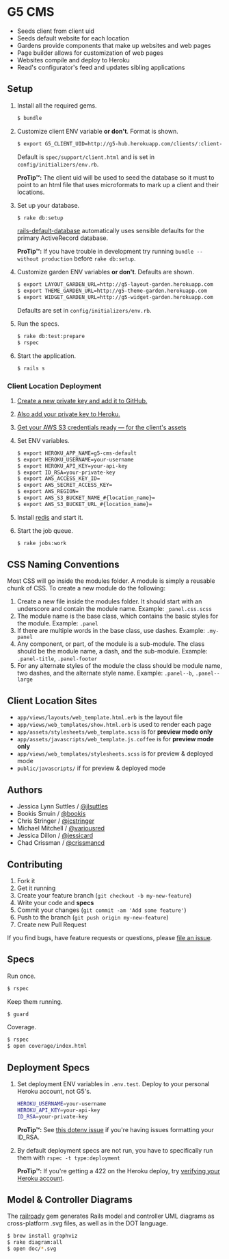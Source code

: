 # G5 CMS

- Seeds client from client uid
- Seeds default website for each location
- Gardens provide components that make up websites and web pages
- Page builder allows for customization of web pages
- Websites compile and deploy to Heroku
- Read's configurator's feed and updates sibling applications


## Setup

1. Install all the required gems.

    ```bash
    $ bundle
    ```

1. Customize client ENV variable __or don't__. Format is shown.

    ```bash
    $ export G5_CLIENT_UID=http://g5-hub.herokuapp.com/clients/:client-urn
    ```

    Default is `spec/support/client.html` and is set in
    `config/initializers/env.rb`.

    __ProTip™:__ The client uid will be used to seed the database so it must
    to point to an html file that uses microformats to mark up a client and
    their locations.

1. Set up your database.

    ```bash
    $ rake db:setup
    ```

    [rails-default-database](https://github.com/tpope/rails-default-database)
    automatically uses sensible defaults for the primary ActiveRecord database.

    __ProTip™:__ If you have trouble in development try running `bundle --without
    production` before `rake db:setup`.

1. Customize garden ENV variables __or don't__. Defaults are shown.

    ```bash
    $ export LAYOUT_GARDEN_URL=http://g5-layout-garden.herokuapp.com
    $ export THEME_GARDEN_URL=http://g5-theme-garden.herokuapp.com
    $ export WIDGET_GARDEN_URL=http://g5-widget-garden.herokuapp.com
    ```

    Defaults are set in `config/initializers/env.rb`.

1. Run the specs.

    ```bash
    $ rake db:test:prepare
    $ rspec
    ```

1. Start the application.

    ```bash
    $ rails s
    ```


### Client Location Deployment

1. [Create a new private key and add it to
   GitHub.](https://help.github.com/articles/generating-ssh-keys)

1. [Also add your private key to
   Heroku.](https://devcenter.heroku.com/articles/keys)

1. [Get your AWS S3 credentials ready — for the client's assets](https://console.aws.amazon.com/s3)

1. Set ENV variables.

    ```bash
    $ export HEROKU_APP_NAME=g5-cms-default
    $ export HEROKU_USERNAME=your-username
    $ export HEROKU_API_KEY=your-api-key
    $ export ID_RSA=your-private-key
    $ export AWS_ACCESS_KEY_ID=
    $ export AWS_SECRET_ACCESS_KEY=
    $ export AWS_REGION=
    $ export AWS_S3_BUCKET_NAME_#{location_name}=
    $ export AWS_S3_BUCKET_URL_#{location_name}=
    ```

1. Install [redis](http://redis.io/) and start it.

1. Start the job queue.

    ```bash
    $ rake jobs:work
    ```


## CSS Naming Conventions

Most CSS will go inside the modules folder. A module is simply a reusable chunk
of CSS. To create a new module do the following:

1. Create a new file inside the modules folder. It should start with an
   underscore and contain the module name. Example: `_panel.css.scss`
1. The module name is the base class, which contains the basic styles for the
   module. Example: `.panel`
1. If there are multiple words in the base class, use dashes. Example:
   `.my-panel`
1. Any component, or part, of the module is a sub-module. The class should be
   the module name, a dash, and the sub-module. Example: `.panel-title`,
   `.panel-footer`
1. For any alternate styles of the module the class should be module name, two
   dashes, and the alternate style name. Example: `.panel--b`, `.panel--large`


## Client Location Sites

- `app/views/layouts/web_template.html.erb` is the layout file
- `app/views/web_templates/show.html.erb` is used to render each page
- `app/assets/stylesheets/web_template.scss` is for __preview mode only__
- `app/assets/javascripts/web_template.js.coffee` is for __preview mode only__
- `app/views/web_templates/stylesheets.scss` is for preview & deployed mode
- `public/javascripts/` if for preview & deployed mode


## Authors

  * Jessica Lynn Suttles / [@jlsuttles](https://github.com/jlsuttles)
  * Bookis Smuin / [@bookis](https://github.com/bookis)
  * Chris Stringer / [@jcstringer](https://github.com/jcstringer)
  * Michael Mitchell / [@variousred](https://github.com/variousred)
  * Jessica Dillon / [@jessicard](https://github.com/jessicard)
  * Chad Crissman / [@crissmancd](https://github.com/crissmancd)


## Contributing

1. Fork it
1. Get it running
1. Create your feature branch (`git checkout -b my-new-feature`)
1. Write your code and **specs**
1. Commit your changes (`git commit -am 'Add some feature'`)
1. Push to the branch (`git push origin my-new-feature`)
1. Create new Pull Request

If you find bugs, have feature requests or questions, please
[file an issue](https://github.com/g5search/g5-content-management-system/issues).


## Specs

Run once.

```bash
$ rspec
```

Keep them running.

```bash
$ guard
```

Coverage.

```bash
$ rspec
$ open coverage/index.html
```


## Deployment Specs

1. Set deployment ENV variables in `.env.test`. Deploy to your personal Heroku
   account, not G5's.

    ```bash
    HEROKU_USERNAME=your-username
    HEROKU_API_KEY=your-api-key
    ID_RSA=your-private-key
    ```

    __ProTip™:__ See [this dotenv issue](https://github.com/bkeepers/dotenv/issues/21) if you're having issues formatting your ID_RSA.

1. By default deployment specs are not run, you have to specifically run them
   with `rspec -t type:deployment`

   __ProTip™:__ If you're getting a 422 on the Heroku deploy, try [verifying your Heroku account](https://devcenter.heroku.com/articles/account-verification).


## Model & Controller Diagrams

The [railroady](https://github.com/preston/railroady) gem generates Rails model
and controller UML diagrams as cross-platform .svg files, as well as in the DOT
language.

```bash
$ brew install graphviz
$ rake diagram:all
$ open doc/*.svg
```
